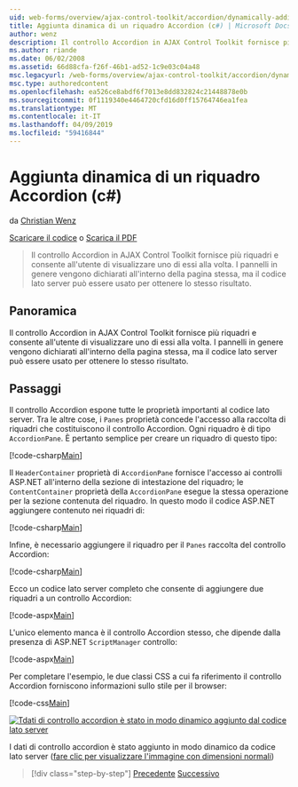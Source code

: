 ```yaml
---
uid: web-forms/overview/ajax-control-toolkit/accordion/dynamically-adding-an-accordion-pane-cs
title: Aggiunta dinamica di un riquadro Accordion (c#) | Microsoft Docs
author: wenz
description: Il controllo Accordion in AJAX Control Toolkit fornisce più riquadri e consente all'utente di visualizzare uno di essi alla volta. I pannelli vengono dichiarati in genere w...
ms.author: riande
ms.date: 06/02/2008
ms.assetid: 66d88cfa-f26f-46b1-ad52-1c9e03c04a48
msc.legacyurl: /web-forms/overview/ajax-control-toolkit/accordion/dynamically-adding-an-accordion-pane-cs
msc.type: authoredcontent
ms.openlocfilehash: ea526ce8abdf6f7013e8dd832824c21448878e0b
ms.sourcegitcommit: 0f1119340e4464720cfd16d0ff15764746ea1fea
ms.translationtype: MT
ms.contentlocale: it-IT
ms.lasthandoff: 04/09/2019
ms.locfileid: "59416844"
---
```

# <a name="dynamically-adding-an-accordion-pane-c"></a>Aggiunta dinamica di un riquadro Accordion (c#)

da [Christian Wenz](https://github.com/wenz)

[Scaricare il codice](http://download.microsoft.com/download/5/6/d/56d50cef-2011-4c8f-9891-7edc6dc57df9/Accordion2.cs.zip) o [Scarica il PDF](http://download.microsoft.com/download/6/7/1/6718d452-ff89-4d3f-a90e-c74ec2d636a3/accordion2CS.pdf)

> Il controllo Accordion in AJAX Control Toolkit fornisce più riquadri e consente all'utente di visualizzare uno di essi alla volta. I pannelli in genere vengono dichiarati all'interno della pagina stessa, ma il codice lato server può essere usato per ottenere lo stesso risultato.


## <a name="overview"></a>Panoramica

Il controllo Accordion in AJAX Control Toolkit fornisce più riquadri e consente all'utente di visualizzare uno di essi alla volta. I pannelli in genere vengono dichiarati all'interno della pagina stessa, ma il codice lato server può essere usato per ottenere lo stesso risultato.

## <a name="steps"></a>Passaggi

Il controllo Accordion espone tutte le proprietà importanti al codice lato server. Tra le altre cose, i `Panes` proprietà concede l'accesso alla raccolta di riquadri che costituiscono il controllo Accordion. Ogni riquadro è di tipo `AccordionPane`. È pertanto semplice per creare un riquadro di questo tipo:

[!code-csharp[Main](dynamically-adding-an-accordion-pane-cs/samples/sample1.cs)]

Il `HeaderContainer` proprietà di `AccordionPane` fornisce l'accesso ai controlli ASP.NET all'interno della sezione di intestazione del riquadro; le `ContentContainer` proprietà della `AccordionPane` esegue la stessa operazione per la sezione contenuta del riquadro. In questo modo il codice ASP.NET aggiungere contenuto nei riquadri di:

[!code-csharp[Main](dynamically-adding-an-accordion-pane-cs/samples/sample2.cs)]

Infine, è necessario aggiungere il riquadro per il `Panes` raccolta del controllo Accordion:

[!code-csharp[Main](dynamically-adding-an-accordion-pane-cs/samples/sample3.cs)]

Ecco un codice lato server completo che consente di aggiungere due riquadri a un controllo Accordion:

[!code-aspx[Main](dynamically-adding-an-accordion-pane-cs/samples/sample4.aspx)]

L'unico elemento manca è il controllo Accordion stesso, che dipende dalla presenza di ASP.NET `ScriptManager` controllo:

[!code-aspx[Main](dynamically-adding-an-accordion-pane-cs/samples/sample5.aspx)]

Per completare l'esempio, le due classi CSS a cui fa riferimento il controllo Accordion forniscono informazioni sullo stile per il browser:

[!code-css[Main](dynamically-adding-an-accordion-pane-cs/samples/sample6.css)]


[![Tdati di controllo accordion è stato in modo dinamico aggiunto dal codice lato server](dynamically-adding-an-accordion-pane-cs/_static/image2.png)](dynamically-adding-an-accordion-pane-cs/_static/image1.png)

I dati di controllo accordion è stato aggiunto in modo dinamico da codice lato server ([fare clic per visualizzare l'immagine con dimensioni normali](dynamically-adding-an-accordion-pane-cs/_static/image3.png))

> [!div class="step-by-step"]
> [Precedente](databinding-to-an-accordion-cs.md)
> [Successivo](databinding-to-an-accordion-vb.md)
